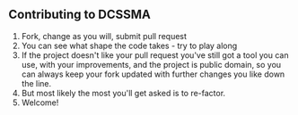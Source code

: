 ## Contributing to DCSSMA

1. Fork, change as you will, submit pull request
2. You can see what shape the code takes - try to play along
3. If the project doesn't like your pull request you've still got a tool you can use, with your improvements, and the project is public domain, so you can always keep your fork updated with further changes you like down the line.
4. But most likely the most you'll get asked is to re-factor.
5. Welcome!
